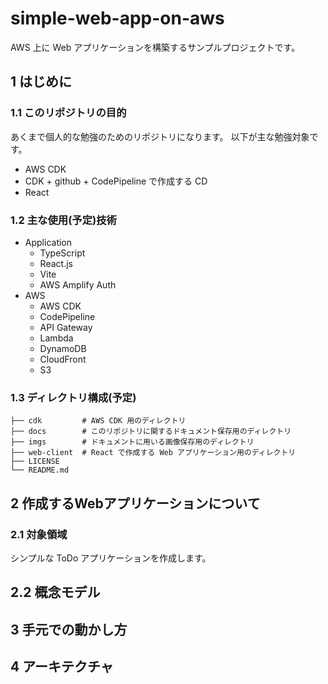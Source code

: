 # simple-web-app-on-aws
AWS 上に Web アプリケーションを構築するサンプルプロジェクトです。

## 1 はじめに
### 1.1 このリポジトリの目的
あくまで個人的な勉強のためのリポジトリになります。
以下が主な勉強対象です。

- AWS CDK 
- CDK + github + CodePipeline で作成する CD
- React

### 1.2 主な使用(予定)技術
- Application
    - TypeScript
    - React.js
    - Vite
    - AWS Amplify Auth
- AWS
    - AWS CDK
    - CodePipeline
    - API Gateway
    - Lambda
    - DynamoDB
    - CloudFront
    - S3

### 1.3 ディレクトリ構成(予定)
```shell
├── cdk         # AWS CDK 用のディレクトリ
├── docs        # このリポジトリに関するドキュメント保存用のディレクトリ
├── imgs        # ドキュメントに用いる画像保存用のディレクトリ
├── web-client  # React で作成する Web アプリケーション用のディレクトリ
├── LICENSE
└── README.md
```


## 2 作成するWebアプリケーションについて
### 2.1 対象領域
シンプルな ToDo アプリケーションを作成します。

## 2.2 概念モデル

## 3 手元での動かし方

## 4 アーキテクチャ
